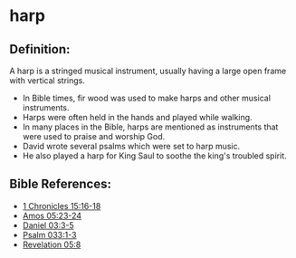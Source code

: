 # harp #

## Definition: ##

A harp is a stringed musical instrument, usually having a large open frame with vertical strings.

* In Bible times, fir wood was used to make harps and other musical instruments.
* Harps were often held in the hands and played while walking.
* In many places in the Bible, harps are mentioned as instruments that were used to praise and worship God. 
* David wrote several psalms which were set to harp music.
* He also played a harp for King Saul to soothe the king's troubled spirit. 
 



## Bible References: ##

* [1 Chronicles 15:16-18](en/tn/1ch/help/15/16)
* [Amos 05:23-24](en/tn/amo/help/05/23)
* [Daniel 03:3-5](en/tn/dan/help/03/03)
* [Psalm 033:1-3](en/tn/psa/help/33/01)
* [Revelation 05:8](en/tn/rev/help/05/08)